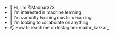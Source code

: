- 👋 Hi, I’m @Madhur373
- 👀 I’m interested in machine learning
- 🌱 I’m currently learning machine learning
- 💞️ I’m looking to collaborate on anything
- 📫 How to reach me on Instagram-madhr_kakkar_

<!---
Madhur373/Madhur373 is a ✨ special ✨ repository because its `README.md` (this file) appears on your GitHub profile.
You can click the Preview link to take a look at your changes.
--->
